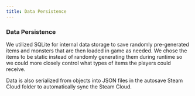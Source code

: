 ```yaml
---
title: Data Persistence
---
```

### Data Persistence

We utilized SQLite for internal data storage to save randomly pre-generated items and monsters that are then loaded in game as needed. We chose the items to be static instead of randomly generating them during runtime so we could more closely control what types of items the players could receive.

Data is also serialized from objects into JSON files in the autosave Steam Cloud folder to automatically sync the Steam Cloud.
